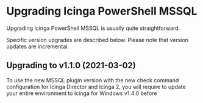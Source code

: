 # Upgrading Icinga PowerShell MSSQL

Upgrading Icinga PowerShell MSSQL is usually quite straightforward.

Specific version upgrades are described below. Please note that version updates are incremental.

## Upgrading to v1.1.0 (2021-03-02)

To use the new MSSQL plugin version with the new check command configuration for Icinga Director and Icinga 2, you will require to update your entire environment to Icinga for Windows v1.4.0 before
